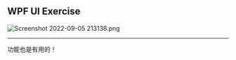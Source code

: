 ## WPF UI Exercise
![Screenshot 2022-09-05 213138.png](https://s2.loli.net/2022/09/05/pBhevjbif43DZNQ.png)
***
功能也是有用的！
